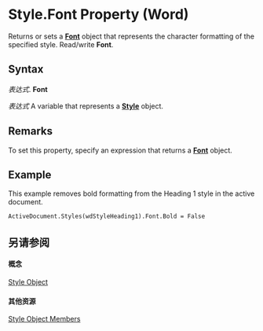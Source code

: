 
# Style.Font Property (Word)

Returns or sets a  **[Font](bc97f4df-fc81-d6c8-e99a-d50dc793b7ae.md)** object that represents the character formatting of the specified style. Read/write **Font**.


## Syntax

 _表达式_. **Font**

 _表达式_ A variable that represents a **[Style](473f8f41-2cba-769e-c0da-441d9d85b009.md)** object.


## Remarks

To set this property, specify an expression that returns a  **[Font](bc97f4df-fc81-d6c8-e99a-d50dc793b7ae.md)** object.


## Example

This example removes bold formatting from the Heading 1 style in the active document.


```
ActiveDocument.Styles(wdStyleHeading1).Font.Bold = False
```


## 另请参阅


#### 概念


[Style Object](473f8f41-2cba-769e-c0da-441d9d85b009.md)
#### 其他资源


[Style Object Members](http://msdn.microsoft.com/library/37c68e72-c745-bc9c-1547-0cf177cbdef4%28Office.15%29.aspx)